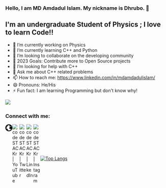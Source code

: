 ### Hello, I am MD Amdadul Islam. My nickname is Dhrubo. 👋

## I'm an undergraduate Student of Physics ; I love to learn Code!!




- 🔭 I’m currently working on Physics
- 🌱 I’m currently learning C++ and Python
- 👯 I’m looking to collaborate on the developing community
- 🥅 2023 Goals: Contribute more to Open Source projects 
- 🤔 I’m looking for help with C++
- 💬 Ask me about C++ related problems
- 📫 How to reach me: https://www.linkedin.com/in/mdamdadulislam/
- 😄 Pronouns: He/His
- ⚡ Fun fact: I am learning Programming but don't know why!

<img src = "https://github-readme-stats.vercel.app/api?username=amdadul3036&&show_icons=true&title_color=ffffff&icon_color=bb2acf&text_color=daf7dc&bg_color=151515">


### Connect with me:

[<img align="left" alt="codeSTACKr.com" width="22px" src="https://raw.githubusercontent.com/iconic/open-iconic/master/svg/globe.svg" />][website]
[<img align="left" alt="codeSTACKr | YouTube" width="22px" src="https://cdn.jsdelivr.net/npm/simple-icons@v3/icons/youtube.svg" />][youtube]
[<img align="left" alt="codeSTACKr | Twitter" width="22px" src="https://cdn.jsdelivr.net/npm/simple-icons@v3/icons/twitter.svg" />][twitter]
[<img align="left" alt="codeSTACKr | LinkedIn" width="22px" src="https://cdn.jsdelivr.net/npm/simple-icons@v3/icons/linkedin.svg" />][linkedin]
[<img align="left" alt="codeSTACKr | Instagram" width="22px" src="https://cdn.jsdelivr.net/npm/simple-icons@v3/icons/instagram.svg" />][instagram]

<br />
<br />
<br />
<br />
<br />


[![Top Langs](https://github-readme-stats.vercel.app/api/top-langs/?username=amdadul3036&layout=compact)](https://github.com/anuraghazra/github-readme-stats)


</details>

[website]: https://amdadulislam.com/
[twitter]: https://twitter.com/AmdadulDhrubo
[youtube]: https://www.youtube.com/channel/UCB29jphDIYEzlZs77LYGtnw
[instagram]: https://www.instagram.com/dhruboish/
[linkedin]: https://www.linkedin.com/in/mdamdadulislam/
